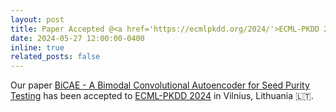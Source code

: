 ```yaml
---
layout: post
title: Paper Accepted @<a href='https://ecmlpkdd.org/2024/'>ECML-PKDD 2024</a>
date: 2024-05-27 12:00:00-0400
inline: true
related_posts: false
---
```


Our paper <a href='https://link.springer.com/chapter/10.1007/978-3-031-70381-2_28'>BiCAE - A Bimodal Convolutional Autoencoder for Seed Purity Testing</a> has been accepted to <a href='https://ecmlpkdd.org/2024/'>ECML-PKDD 2024</a> in Vilnius, Lithuania 🇱🇹.
